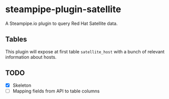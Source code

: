# steampipe-plugin-satellite

A Steampipe.io plugin to query Red Hat Satellite data.

## Tables

This plugin will expose at first table `satellite_host` with a bunch of relevant information about hosts.

## TODO

- [X] Skeleton
- [ ] Mapping fields from API to table columns